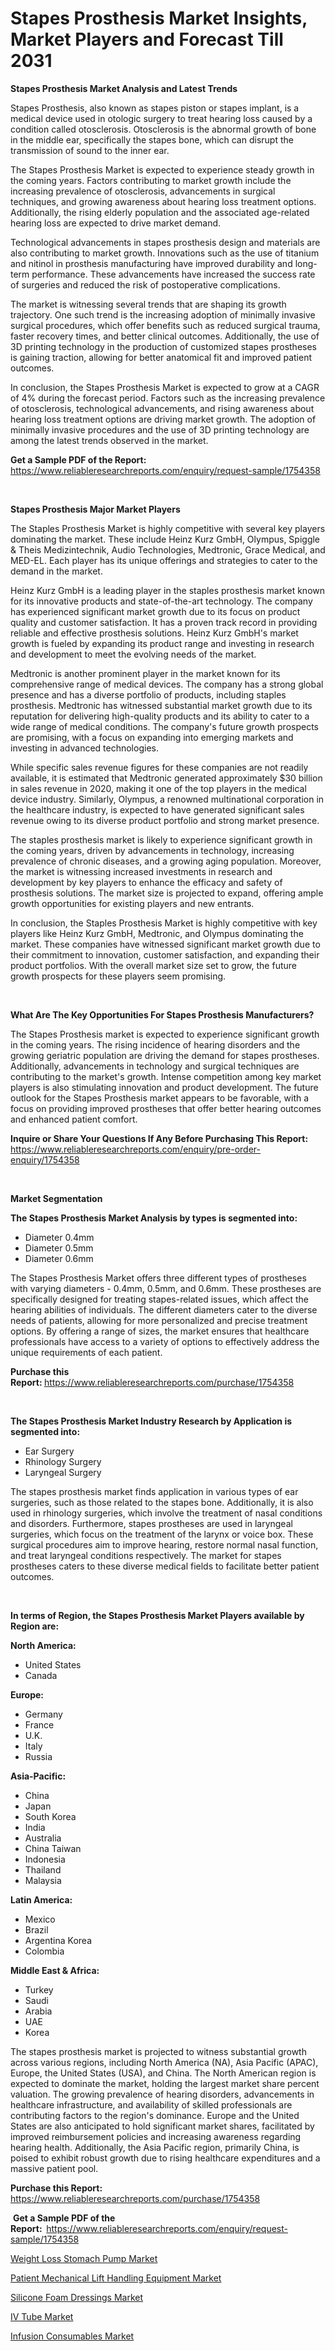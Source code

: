 <p><h1>Stapes Prosthesis Market Insights, Market Players and Forecast Till 2031</h1></p><p><strong>Stapes Prosthesis Market Analysis and Latest Trends</strong></p>
<p><p>Stapes Prosthesis, also known as stapes piston or stapes implant, is a medical device used in otologic surgery to treat hearing loss caused by a condition called otosclerosis. Otosclerosis is the abnormal growth of bone in the middle ear, specifically the stapes bone, which can disrupt the transmission of sound to the inner ear.</p><p>The Stapes Prosthesis Market is expected to experience steady growth in the coming years. Factors contributing to market growth include the increasing prevalence of otosclerosis, advancements in surgical techniques, and growing awareness about hearing loss treatment options. Additionally, the rising elderly population and the associated age-related hearing loss are expected to drive market demand.</p><p>Technological advancements in stapes prosthesis design and materials are also contributing to market growth. Innovations such as the use of titanium and nitinol in prosthesis manufacturing have improved durability and long-term performance. These advancements have increased the success rate of surgeries and reduced the risk of postoperative complications.</p><p>The market is witnessing several trends that are shaping its growth trajectory. One such trend is the increasing adoption of minimally invasive surgical procedures, which offer benefits such as reduced surgical trauma, faster recovery times, and better clinical outcomes. Additionally, the use of 3D printing technology in the production of customized stapes prostheses is gaining traction, allowing for better anatomical fit and improved patient outcomes.</p><p>In conclusion, the Stapes Prosthesis Market is expected to grow at a CAGR of 4% during the forecast period. Factors such as the increasing prevalence of otosclerosis, technological advancements, and rising awareness about hearing loss treatment options are driving market growth. The adoption of minimally invasive procedures and the use of 3D printing technology are among the latest trends observed in the market.</p></p>
<p><strong>Get a Sample PDF of the Report:&nbsp;</strong> <a href="https://www.reliableresearchreports.com/enquiry/request-sample/1754358">https://www.reliableresearchreports.com/enquiry/request-sample/1754358</a></p>
<p>&nbsp;</p>
<p><strong>Stapes Prosthesis Major Market Players</strong></p>
<p><p>The Staples Prosthesis Market is highly competitive with several key players dominating the market. These include Heinz Kurz GmbH, Olympus, Spiggle & Theis Medizintechnik, Audio Technologies, Medtronic, Grace Medical, and MED-EL. Each player has its unique offerings and strategies to cater to the demand in the market.</p><p>Heinz Kurz GmbH is a leading player in the staples prosthesis market known for its innovative products and state-of-the-art technology. The company has experienced significant market growth due to its focus on product quality and customer satisfaction. It has a proven track record in providing reliable and effective prosthesis solutions. Heinz Kurz GmbH's market growth is fueled by expanding its product range and investing in research and development to meet the evolving needs of the market.</p><p>Medtronic is another prominent player in the market known for its comprehensive range of medical devices. The company has a strong global presence and has a diverse portfolio of products, including staples prosthesis. Medtronic has witnessed substantial market growth due to its reputation for delivering high-quality products and its ability to cater to a wide range of medical conditions. The company's future growth prospects are promising, with a focus on expanding into emerging markets and investing in advanced technologies.</p><p>While specific sales revenue figures for these companies are not readily available, it is estimated that Medtronic generated approximately $30 billion in sales revenue in 2020, making it one of the top players in the medical device industry. Similarly, Olympus, a renowned multinational corporation in the healthcare industry, is expected to have generated significant sales revenue owing to its diverse product portfolio and strong market presence.</p><p>The staples prosthesis market is likely to experience significant growth in the coming years, driven by advancements in technology, increasing prevalence of chronic diseases, and a growing aging population. Moreover, the market is witnessing increased investments in research and development by key players to enhance the efficacy and safety of prosthesis solutions. The market size is projected to expand, offering ample growth opportunities for existing players and new entrants.</p><p>In conclusion, the Staples Prosthesis Market is highly competitive with key players like Heinz Kurz GmbH, Medtronic, and Olympus dominating the market. These companies have witnessed significant market growth due to their commitment to innovation, customer satisfaction, and expanding their product portfolios. With the overall market size set to grow, the future growth prospects for these players seem promising.</p></p>
<p>&nbsp;</p>
<p><strong>What Are The Key Opportunities For Stapes Prosthesis Manufacturers?</strong></p>
<p><p>The Stapes Prosthesis market is expected to experience significant growth in the coming years. The rising incidence of hearing disorders and the growing geriatric population are driving the demand for stapes prostheses. Additionally, advancements in technology and surgical techniques are contributing to the market's growth. Intense competition among key market players is also stimulating innovation and product development. The future outlook for the Stapes Prosthesis market appears to be favorable, with a focus on providing improved prostheses that offer better hearing outcomes and enhanced patient comfort.</p></p>
<p><strong>Inquire or Share Your Questions If Any Before Purchasing This Report:</strong> <a href="https://www.reliableresearchreports.com/enquiry/pre-order-enquiry/1754358">https://www.reliableresearchreports.com/enquiry/pre-order-enquiry/1754358</a></p>
<p>&nbsp;</p>
<p><strong>Market Segmentation</strong></p>
<p><strong>The Stapes Prosthesis Market Analysis by types is segmented into:</strong></p>
<p><ul><li>Diameter 0.4mm</li><li>Diameter 0.5mm</li><li>Diameter 0.6mm</li></ul></p>
<p><p>The Stapes Prosthesis Market offers three different types of prostheses with varying diameters - 0.4mm, 0.5mm, and 0.6mm. These prostheses are specifically designed for treating stapes-related issues, which affect the hearing abilities of individuals. The different diameters cater to the diverse needs of patients, allowing for more personalized and precise treatment options. By offering a range of sizes, the market ensures that healthcare professionals have access to a variety of options to effectively address the unique requirements of each patient.</p></p>
<p><strong>Purchase this Report:&nbsp;</strong><a href="https://www.reliableresearchreports.com/purchase/1754358">https://www.reliableresearchreports.com/purchase/1754358</a></p>
<p>&nbsp;</p>
<p><strong>The Stapes Prosthesis Market Industry Research by Application is segmented into:</strong></p>
<p><ul><li>Ear Surgery</li><li>Rhinology Surgery</li><li>Laryngeal Surgery</li></ul></p>
<p><p>The stapes prosthesis market finds application in various types of ear surgeries, such as those related to the stapes bone. Additionally, it is also used in rhinology surgeries, which involve the treatment of nasal conditions and disorders. Furthermore, stapes prostheses are used in laryngeal surgeries, which focus on the treatment of the larynx or voice box. These surgical procedures aim to improve hearing, restore normal nasal function, and treat laryngeal conditions respectively. The market for stapes prostheses caters to these diverse medical fields to facilitate better patient outcomes.</p></p>
<p>&nbsp;</p>
<p><strong>In terms of Region, the Stapes Prosthesis Market Players available by Region are:</strong></p>
<p>
    <p> <strong> North America: </strong>
        <ul>
            <li>United States</li>
            <li>Canada</li>
        </ul>
        </p> 
    <p> <strong> Europe: </strong>
        <ul>
            <li>Germany</li>
            <li>France</li>
            <li>U.K.</li>
            <li>Italy</li>
            <li>Russia</li>
        </ul>
        </p> 
    <p> <strong> Asia-Pacific: </strong>
        <ul>
            <li>China</li>
            <li>Japan</li>
            <li>South Korea</li>
            <li>India</li>
            <li>Australia</li>
            <li>China Taiwan</li>
            <li>Indonesia</li>
            <li>Thailand</li>
            <li>Malaysia</li>
        </ul>
        </p> 
    <p> <strong> Latin America: </strong>
        <ul>
            <li>Mexico</li>
            <li>Brazil</li>
            <li>Argentina Korea</li>
            <li>Colombia</li>
        </ul>
        </p> 
    <p> <strong> Middle East & Africa: </strong>
        <ul>
            <li>Turkey</li>
            <li>Saudi</li>
            <li>Arabia</li>
            <li>UAE</li>
            <li>Korea</li>
        </ul>
    </p>
    </p>
<p><p>The stapes prosthesis market is projected to witness substantial growth across various regions, including North America (NA), Asia Pacific (APAC), Europe, the United States (USA), and China. The North American region is expected to dominate the market, holding the largest market share percent valuation. The growing prevalence of hearing disorders, advancements in healthcare infrastructure, and availability of skilled professionals are contributing factors to the region's dominance. Europe and the United States are also anticipated to hold significant market shares, facilitated by improved reimbursement policies and increasing awareness regarding hearing health. Additionally, the Asia Pacific region, primarily China, is poised to exhibit robust growth due to rising healthcare expenditures and a massive patient pool.</p></p>
<p><strong>Purchase this Report: </strong><a href="https://www.reliableresearchreports.com/purchase/1754358">https://www.reliableresearchreports.com/purchase/1754358</a></p>
<p>&nbsp;<strong>Get a Sample PDF of the Report:&nbsp;&nbsp;</strong><a href="https://www.reliableresearchreports.com/enquiry/request-sample/1754358">https://www.reliableresearchreports.com/enquiry/request-sample/1754358</a></p>
<p><strong></strong></p>
<p><p><a href="https://github.com/abbypearson7765/Market-Research-Report-List-2/blob/main/weight-loss-stomach-pump-market.md">Weight Loss Stomach Pump Market</a></p><p><a href="https://github.com/dziulagalemab/Market-Research-Report-List-2/blob/main/patient-mechanical-lift-handling-equipment-market.md">Patient Mechanical Lift Handling Equipment Market</a></p><p><a href="https://github.com/grishafomin4852/Market-Research-Report-List-2/blob/main/silicone-foam-dressings-market.md">Silicone Foam Dressings Market</a></p><p><a href="https://github.com/gulaimolin/Market-Research-Report-List-2/blob/main/iv-tube-market.md">IV Tube Market</a></p><p><a href="https://github.com/ruslanpoljakovrd177/Market-Research-Report-List-2/blob/main/infusion-consumables-market.md">Infusion Consumables Market</a></p></p>